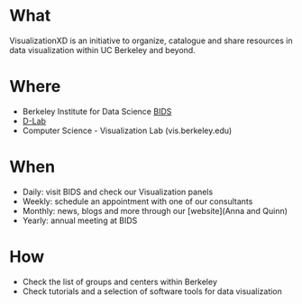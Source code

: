 # What
VisualizationXD is an initiative to organize, catalogue and share resources in data visualization within UC Berkeley and beyond.

# Where
- Berkeley Institute for Data Science [BIDS](bids.berkeley.edu)
- [D-Lab](dlab.berkeley.edu)
- Computer Science - Visualization Lab (vis.berkeley.edu)

# When
- Daily: visit BIDS and check our Visualization panels
- Weekly: schedule an appointment with one of our consultants
- Monthly: news, blogs and more through our [website](Anna and Quinn)
- Yearly: annual meeting at BIDS

# How
- Check the list of groups and centers within Berkeley
- Check tutorials and a selection of software tools for data visualization
